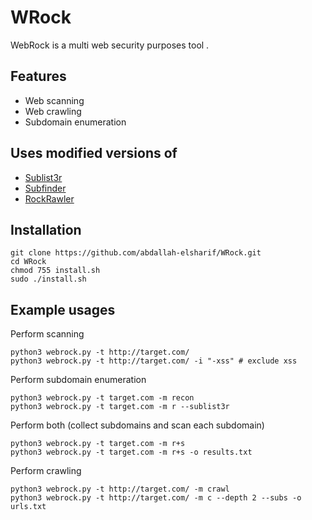 # WRock
WebRock is a multi web security purposes tool .

## Features
- Web scanning
- Web crawling
- Subdomain enumeration

## Uses modified versions of
- [Sublist3r](https://github.com/aboul3la/Sublist3r)
- [Subfinder](https://github.com/projectdiscovery/subfinder)
- [RockRawler](https://github.com/abdallah-elsharif/RockRawler)

## Installation
```
git clone https://github.com/abdallah-elsharif/WRock.git
cd WRock
chmod 755 install.sh
sudo ./install.sh
```

## Example usages
Perform scanning
```
python3 webrock.py -t http://target.com/
python3 webrock.py -t http://target.com/ -i "-xss" # exclude xss
```

Perform subdomain enumeration
```
python3 webrock.py -t target.com -m recon
python3 webrock.py -t target.com -m r --sublist3r 
```

Perform both (collect subdomains and scan each subdomain)
```
python3 webrock.py -t target.com -m r+s
python3 webrock.py -t target.com -m r+s -o results.txt
```

Perform crawling
```
python3 webrock.py -t http://target.com/ -m crawl
python3 webrock.py -t http://target.com/ -m c --depth 2 --subs -o urls.txt
```